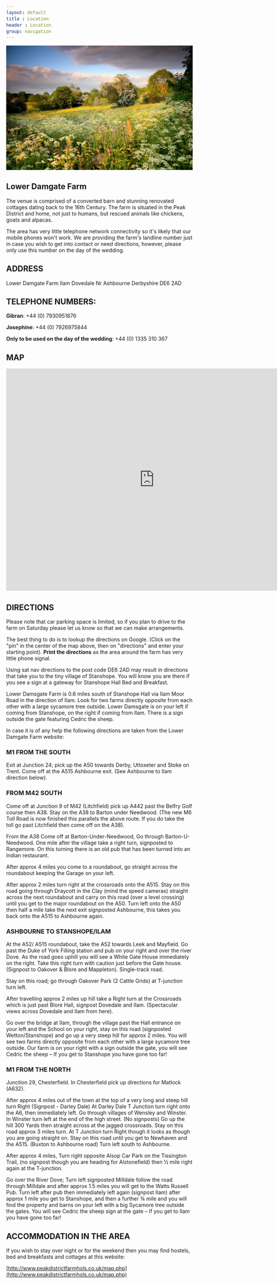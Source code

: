 ```yaml
---
layout: default
title : Location
header : Location
group: navigation
---
```



<div class="jumbotron">
	<img src="/img/location2.jpg">
</div>

## Lower Damgate Farm

The venue is comprised of a converted barn and stunning renovated cottages dating back to the 16th Century. The farm is situated in the Peak District and home, not just to humans, but rescued animals like chickens, goats and alpacas. 

The area has very little telephone network connectivity so it's likely that our mobile phones won't work. We are providing the farm's landline number just in case you wish to get into contact or need directions, however, please only use this number on the day of the wedding. 


## ADDRESS

Lower Damgate Farm
Ilam Dovedale
Nr Ashbourne
Derbyshire
DE6 2AD

## TELEPHONE NUMBERS:

**Gibran**: +44 (0) 7930951876

**Josephine**: +44 (0) 7926975844

**Only to be used on the day of the wedding**: +44 (0) 1335 310 367

## MAP

<iframe src="https://www.google.com/maps/embed?pb=!1m18!1m12!1m3!1d153396.40776897946!2d-1.8099109999999885!3d53.077526999998476!2m3!1f0!2f0!3f0!3m2!1i1024!2i768!4f13.1!3m3!1m2!1s0x487a2329a1a58ca7%3A0xe8fa0131a1cf656!2sLower+Damgate+Farm!5e0!3m2!1sen!2suk!4v1414060157667" width="800" height="600" frameborder="0" style="border:0"></iframe>

## DIRECTIONS

Please note that car parking space is limited, so if you plan to drive to the farm on Saturday please let us know so that we can make arrangements.

The best thing to do is to lookup the directions on Google. (Click on the "pin" in the center of the map above, then on "directions" and enter your starting point). **Print the directions** as the area around the farm has very little phone signal.

Using sat nav directions to the post code DE6 2AD may result in directions that take you to the tiny village of Stanshope. You will know you are there if you see a sign at a gateway for Stanshope Hall Bed and Breakfast.

Lower Damsgate Farm is 0.6 miles south of Stanshope Hall via Ilam Moor Road in the direction of Ilam. Look for two farms directly opposite from each other with a large sycamore tree outside. Lower Damsgate is on your left if coming from Stanshope, on the right if coming from Ilam. There is a sign outside the gate featuring Cedric the sheep.

In case it is of any help the following directions are taken from the Lower Damgate Farm website:

### M1 FROM THE SOUTH

Exit at Junction 24; pick up the A50 towards Derby, Uttoxeter and Stoke on Trent. Come off at the A515 Ashbourne exit. (See Ashbourne to Ilam direction below).

### FROM M42 SOUTH

Come off at Junction 9 of M42 (Litchfield) pick up A442 past the Belfry Golf course then A38. Stay on the A38 to Barton under Needwood. (The new M6 Toll Road is now finished this parallels the above route. If you do take the toll go past Litchfield then come off on the A38).

From the A38 Come off at Barton-Under-Needwood, Go through Barton-U-Needwood. One mile after the village take a right turn, signposted to Rangemore. On this turning there is an old pub that has been turned into an Indian restaurant.

After approx 4 miles you come to a roundabout, go straight across the roundabout keeping the Garage on your left.

After approx 2 miles turn right at the crossroads onto the A515. Stay on this road going through Draycott in the Clay (mind the speed cameras) straight across the next roundabout and carry on this road (over a level crossing) until you get to the major roundabout on the A50. Turn left onto the A50 then half a mile take the next exit signposted Ashbourne, this takes you back onto the A515 to Ashbourne again.

### ASHBOURNE TO STANSHOPE/ILAM

At the A52/ A515 roundabout, take the A52 towards Leek and Mayfield. Go past the Duke of York Filling station and pub on your right and over the river Dove. As the road goes uphill you will see a White Gate House immediately on the right. Take this right turn with caution just before the Gate house. (Signpost to Oakover & Blore and Mappleton). Single-track road.

Stay on this road; go through Oakover Park (2 Cattle Grids) at T-junction turn left.

After travelling approx 2 miles up hill take a Right turn at the Crossroads which is just past Blore Hall, signpost Dovedale and Ilam. (Spectacular views across Dovedale and Ilam from here).

Go over the bridge at Ilam, through the village past the Hall entrance on your left and the School on your right, stay on this road (signposted Wetton/Stanshope) and go up a very steep hill for approx 2 miles. You will see two farms directly opposite from each other with a large sycamore tree outside. Our farm is on your right with a sign outside the gate, you will see Cedric the sheep – If you get to Stanshope you have gone too far!

### M1 FROM THE NORTH

Junction 29, Chesterfield. In Chesterfield pick up directions for Matlock (A632).

After approx 4 miles out of the town at the top of a very long and steep hill turn Right (Signpost - Darley Dale) At Darley Dale T Junction turn right onto the A6, then immediately left. Go through villages of Wensley and Winster. In Winster turn left at the end of the high street. (No signposts) Go up the hill 300 Yards then straight across at the jagged crossroads. Stay on this road approx 3 miles turn. At T Junction turn Right though it looks as though you are going straight on. Stay on this road until you get to Newhaven and the A515. (Buxton to Ashbourne road) Turn left south to Ashbourne.

After approx 4 miles, Turn right opposite Alsop Car Park on the Tissington Trail, (no signpost though you are heading for Alstonefield) then ½ mile right again at the T-junction.

Go over the River Dove; Turn left signposted Milldale follow the road through Milldale and after approx 1.5 miles you will get to the Watts Russell Pub. Turn left after pub then immediately left again (signpost Ilam) after approx 1 mile you get to Stanshope, and then a further ¾ mile and you will find the property and barns on your left with a big Sycamore tree outside the gates. You will see Cedric the sheep sign at the gate – If you get to Ilam you have gone too far!

## ACCOMMODATION IN THE AREA

If you wish to stay over night or for the weekend then you may find hostels, bed and breakfasts and cottages at this website:

[http://www.peakdistrictfarmhols.co.uk/map.php](http://www.peakdistrictfarmhols.co.uk/map.php)